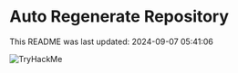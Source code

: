 # Auto Regenerate Repository

This README was last updated: 2024-09-07 05:41:06

 ![TryHackMe](https://tryhackme.com/badge/533634)